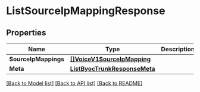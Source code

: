 # ListSourceIpMappingResponse

## Properties

Name | Type | Description | Notes
------------ | ------------- | ------------- | -------------
**SourceIpMappings** | [**[]VoiceV1SourceIpMapping**](VoiceV1SourceIpMapping.md) |  |[optional] 
**Meta** | [**ListByocTrunkResponseMeta**](ListByocTrunkResponseMeta.md) |  |[optional] 

[[Back to Model list]](../README.md#documentation-for-models) [[Back to API list]](../README.md#documentation-for-api-endpoints) [[Back to README]](../README.md)


